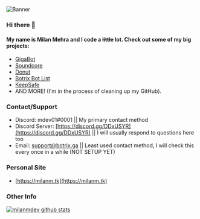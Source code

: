 ![Banner](https://cdn.milanm.tk/banners/reheader.png)

### Hi there 👋

#### My name is Milan Mehra and I code a ~~little~~ lot. Check out some of my big projects:

- [GigaBot](https://gigabot.ml)
- [Soundcore](https://soundcorebot.ml)
- [Donut](https://discord.gg/uMGnXyQ)
- [Botrix Bot List](https://botrix.xyz)
- [KeepSafe](https://keepsafe.ga)
- AND MORE! (I'm in the process of cleaning up my GitHub).

### Contact/Support

- Discord: mdev01#0001 || My primary contact method
- Discord Server: [https://discord.gg/DDxUSYR](https://discord.gg/DDxUSYR) || I will usually respond to questions here too
- Email: [support@botrix.ga](mailto:support@botrix.ga) || Least used contact method, I will check this every once in a while (NOT SETUP YET)

### Personal Site

- [https://milanm.tk](https://milanm.tk)

### Other Info
[![milanmdev github stats](https://github-readme-stats.vercel.app/api?username=milanmdev)](https://github.com/anuraghazra/github-readme-stats)

<!--
**mdev01real/mdev01real** is a ✨ _special_ ✨ repository because its `README.md` (this file) appears on your GitHub profile.

Here are some ideas to get you started:

- 🔭 I’m currently working on ...
- 🌱 I’m currently learning ...
- 👯 I’m looking to collaborate on ...
- 🤔 I’m looking for help with ...
- 💬 Ask me about ...
- 📫 How to reach me: ...
- 😄 Pronouns: ...
- ⚡ Fun fact: ...
-->
